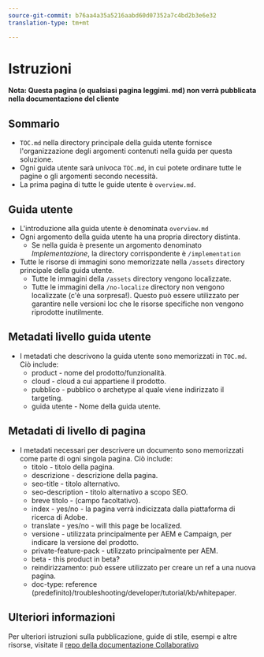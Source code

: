 ```yaml
---
source-git-commit: b76aa4a35a5216aabd60d07352a7c4bd2b3e6e32
translation-type: tm+mt

---
```

# Istruzioni

**Nota: Questa pagina (o qualsiasi pagina leggimi. md) non verrà pubblicata nella documentazione del cliente**

## Sommario

+ `TOC.md` nella directory principale della guida utente fornisce l'organizzazione degli argomenti contenuti nella guida per questa soluzione.
+ Ogni guida utente sarà univoca `TOC.md`, in cui potete ordinare tutte le pagine o gli argomenti secondo necessità.
+ La prima pagina di tutte le guide utente è `overview.md`.

## Guida utente

+ L'introduzione alla guida utente è denominata `overview.md`
+ Ogni argomento della guida utente ha una propria directory distinta.
   + Se nella guida è presente un argomento denominato *Implementazione*, la directory corrispondente è `/implementation`
+ Tutte le risorse di immagini sono memorizzate nella `/assets` directory principale della guida utente.
   + Tutte le immagini della `/assets` directory vengono localizzate.
   + Tutte le immagini della `/no-localize` directory non vengono localizzate (c'è una sorpresa!). Questo può essere utilizzato per garantire nelle versioni loc che le risorse specifiche non vengono riprodotte inutilmente.

## Metadati livello guida utente

+ I metadati che descrivono la guida utente sono memorizzati in `TOC.md`. Ciò include:
   + product - nome del prodotto/funzionalità.
   + cloud - cloud a cui appartiene il prodotto.
   + pubblico - pubblico o archetype al quale viene indirizzato il targeting.
   + guida utente - Nome della guida utente.

## Metadati di livello di pagina

+ I metadati necessari per descrivere un documento sono memorizzati come parte di ogni singola pagina. Ciò include:
   + titolo - titolo della pagina.
   + descrizione - descrizione della pagina.
   + seo-title - titolo alternativo.
   + seo-description - titolo alternativo a scopo SEO.
   + breve titolo - (campo facoltativo).
   + index - yes/no - la pagina verrà indicizzata dalla piattaforma di ricerca di Adobe.
   + translate - yes/no - will this page be localized.
   + versione - utilizzata principalmente per AEM e Campaign, per indicare la versione del prodotto.
   + private-feature-pack - utilizzato principalmente per AEM.
   + beta - this product in beta?
   + reindirizzamento: può essere utilizzato per creare un ref a una nuova pagina.
   + doc-type: reference (predefinito)/troubleshooting/developer/tutorial/kb/whitepaper.

## Ulteriori informazioni

Per ulteriori istruzioni sulla pubblicazione, guide di stile, esempi e altre risorse, visitate il [repo della documentazione Collaborativo](https://git.corp.adobe.com/AdobeDocs/collaborative-doc-instructions)
